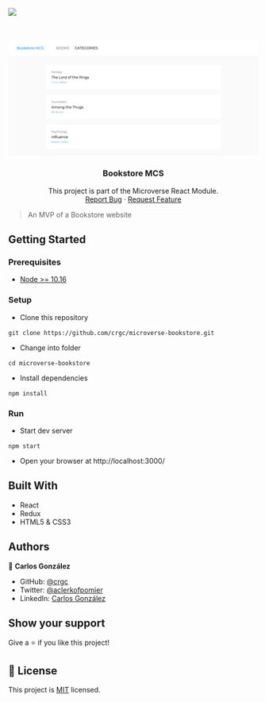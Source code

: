 ![](https://img.shields.io/badge/Microverse-blueviolet)

<br />
<p align="center">
  <a href="https://github.com/crgc/microverse-bookstore">
    <img src="img/screenshot.png" alt="Logo">
  </a>

  <h3 align="center">Bookstore MCS</h3>

  <p align="center">
    This project is part of the Microverse React Module.
    <br />
    <a href="https://github.com/crgc/microverse-bookstore/issues">Report Bug</a>
    ·
    <a href="https://github.com/crgc/microverse-bookstore/issues">Request Feature</a>
  </p>
</p>

> An MVP of a Bookstore website

## Getting Started

### Prerequisites

- [Node >= 10.16](https://nodejs.org/en/)

### Setup

* Clone this repository
```
git clone https://github.com/crgc/microverse-bookstore.git
```
* Change into folder
```
cd microverse-bookstore
```
* Install dependencies
```
npm install
```

### Run
* Start dev server
```
npm start
```
* Open your browser at http://localhost:3000/

## Built With

- React
- Redux
- HTML5 & CSS3

## Authors

👤  **Carlos González**
- GitHub: [@crgc](https://github.com/crgc)
- Twitter: [@aclerkofpomier](https://twitter.com/aclerkofpomier)
- LinkedIn: [Carlos González](https://www.linkedin.com/in/carlosrmgonzalez/)

## Show your support

Give a ⭐️ if you like this project!

## 📝 License

This project is [MIT](https://www.mit.edu/~amini/LICENSE.md) licensed.